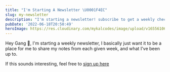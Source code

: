 ```yaml
---
title: "I'm Starting A Newsletter \U0001F4EC"
slug: my-newsletter
description: "I'm starting a newsletter! subscribe to get a weekly check-in \U0001F609"
pubDate: '2022-06-18T20:50:49'
heroImage: https://res.cloudinary.com/mykalcodes/image/upload/v1655610642/wutglbbtcxhwpekxt3fh.jpg
---
```


Hey Gang 👋,
I'm starting a weekly newsletter, I basically just want it to be a place for me to share my notes from each given week, and what I've been up to. 

If this sounds interesting, feel free to [sign up here](https://buttondown.email/mykalcodes)
